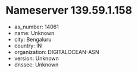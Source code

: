 # Nameserver 139.59.1.158

* as_number: 14061
* name: Unknown
* city: Bengaluru
* country: IN
* organization: DIGITALOCEAN-ASN
* version: Unknown
* dnssec: Unknown
